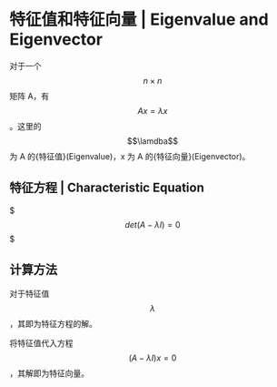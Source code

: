 # 特征值和特征向量 | Eigenvalue and Eigenvector

对于一个 $$n \times n$$ 矩阵 A，有 $$Ax = \lambda x$$。这里的 $$\lamdba$$ 为 A 的{特征值}(Eigenvalue)，x 为 A 的{特征向量}(Eigenvector)。

## 特征方程 | Characteristic Equation

$$$
det(A - \lambda I) = 0
$$$

## 计算方法

对于特征值 $$\lambda$$，其即为特征方程的解。

将特征值代入方程 $$(A - \lambda I)x = 0$$，其解即为特征向量。
